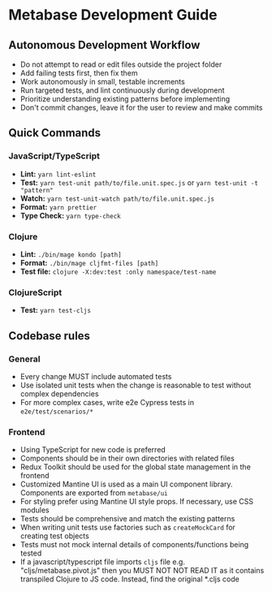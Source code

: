 # Metabase Development Guide

## Autonomous Development Workflow

- Do not attempt to read or edit files outside the project folder
- Add failing tests first, then fix them
- Work autonomously in small, testable increments
- Run targeted tests, and lint continuously during development
- Prioritize understanding existing patterns before implementing
- Don't commit changes, leave it for the user to review and make commits

## Quick Commands

### JavaScript/TypeScript

- **Lint:** `yarn lint-eslint`
- **Test:** `yarn test-unit path/to/file.unit.spec.js` or `yarn test-unit -t "pattern"`
- **Watch:** `yarn test-unit-watch path/to/file.unit.spec.js`
- **Format:** `yarn prettier`
- **Type Check:** `yarn type-check`

### Clojure

- **Lint:** `./bin/mage kondo [path]`
- **Format:** `./bin/mage cljfmt-files [path]`
- **Test file:** `clojure -X:dev:test :only namespace/test-name`

### ClojureScript

- **Test:** `yarn test-cljs`

## Codebase rules

### General

- Every change MUST include automated tests
- Use isolated unit tests when the change is reasonable to test without complex dependencies
- For more complex cases, write e2e Cypress tests in `e2e/test/scenarios/*`

### Frontend

- Using TypeScript for new code is preferred
- Components should be in their own directories with related files
- Redux Toolkit should be used for the global state management in the frontend
- Customized Mantine UI is used as a main UI component library. Components are exported from `metabase/ui`
- For styling prefer using Mantine UI style props. If necessary, use CSS modules
- Tests should be comprehensive and match the existing patterns
- When writing unit tests use factories such as `createMockCard` for creating test objects
- Tests must not mock internal details of components/functions being tested
- If a javascript/typescript file imports `cljs` file e.g. "cljs/metabase.pivot.js" then you MUST NOT NOT READ IT as it contains transpiled Clojure to JS code. Instead, find the original \*.cljs code
